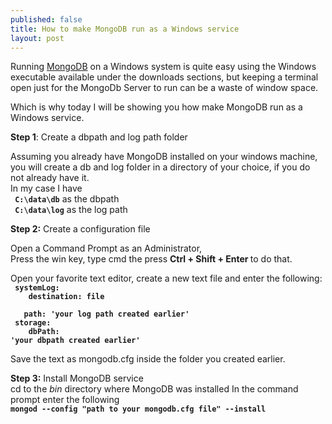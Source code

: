```yaml
---
published: false
title: How to make MongoDB run as a Windows service
layout: post
---
```

Running <a href='https://www.mongodb.org/'>MongoDB</a>  on a Windows system is quite easy using the Windows executable available under the downloads sections, but keeping a terminal open just for the MongoDb Server to run can be a waste of window space.

Which is why today I will be showing you how make MongoDB run as a Windows service.

<b>Step 1</b>: Create a dbpath and log path folder
<p>Assuming you already have MongoDB installed on your windows machine, you will create a db and log folder in a directory of your choice, if you do not already have it.<br>
In my case I have <br>
<b><code> C:\data\db</code></b> as the dbpath <br>
<b><code> C:\data\log</code></b> as the log path
 <p>

<b>Step 2:</b> Create a configuration file

<p>Open a Command Prompt as an Administrator, <br>
Press the win key, type cmd the press <b>Ctrl + Shift + Enter </b>  to do that.<br>

Open your favorite text editor, create a new text file and enter the following:<br>
<code><b>
systemLog:<br>
&nbsp;&nbsp;&nbsp;destination: file <br>
&nbsp;&nbsp;&nbsp;path: 'your log path created earlier' <br>
storage: <br>
&nbsp;&nbsp;&nbsp;dbPath: 'your dbpath created earlier'
</b> </code><br>

Save the text as mongodb.cfg inside the folder you created earlier.
<p>
<b>Step 3:</b> Install MongoDB service<br>
cd to the <i>bin</i> directory where MongoDB was installed
In the command prompt enter the following
<b><code>
mongod --config "path to your mongodb.cfg file" --install
</b></code>